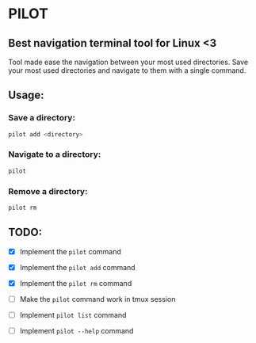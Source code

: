 # PILOT

## Best navigation terminal tool for Linux <3

Tool made ease the navigation between your most used directories.
Save your most used directories and navigate to them with a single command.

## Usage:

### Save a directory:
```bash
pilot add <directory>
```

### Navigate to a directory:
```bash
pilot
```

### Remove a directory:
```bash
pilot rm
```

## TODO:

- [x] Implement the `pilot` command
- [x] Implement the `pilot add` command
- [x] Implement the `pilot rm` command
- [ ] Make the `pilot` command work in tmux session
- [ ] Implement `pilot list` command
- [ ] Implement `pilot --help` command

